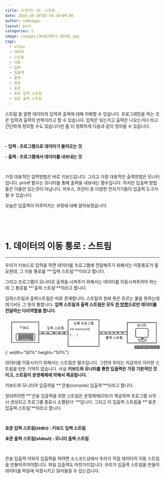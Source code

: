 ```yaml
---
title: (C언어) 33. 스트림
date: 2018-10-30T02:54:38+09:00
author: nobbaggu
layout: post
categories: C
image: /images/2018/09/C-썸네일.jpg
tags:
  - stdio
  - 데이터
  - 스트림
  - 이동
  - 입력
  - 입출력
  - 출력
  - 콘솔
  - 표준
  - 표준 입력 스트림
  - 표준 출력 스트림
---
```

스트림 을 알면 데이터의 입력과 출력에 대해 이해할 수 있습니다. 프로그래밍을 하는 것은 입력과 출력의 반복이라고 할 수 있습니다. 입력은 넣는거고 출력은 나오는거다 라고 간단하게 정의할 수도 있습니다만 좀 더 정확하게 다음과 같이 정의될 수 있습니다.

&nbsp;

**- 입력 : 프로그램으로 데이터가 들어오는 것**

**- 출력 : 프로그램에서 데이터를 내보내는 것**

&nbsp;

가장 대표적인 입력방법은 바로 키보드입니다. 그리고 가장 대표적인 출력방법은 모니터입니다. printf 함수는 모니터를 통해 출력을 내보내는 함수입니다. 하지만 입출력 방법들은 이들만 있는것이 아닙니다. 마우스, 프린터 등 다양한 전자기기들이 입출력 도구가 될 수 있습니다.

오늘은 입출력이 이루어지는 과정에 대해 알아보겠습니다.

&nbsp;

&nbsp;

# 1. 데이터의 이동 통로 : 스트림

* * *

우리가 키보드로 입력을 하면 데이터를 프로그램에 전달해주기 위해서는 이동통로가 필요한데, 그 이동 통로를 **'입력 스트림'**이라고 합니다.

그리고 프로그램이 모니터로 출력을 시켜주기 위해서는 데이터를 이동시켜주어야 하는데 그 통로를 **'출력 스트림'**이라고 합니다.

입력스트림과 출력스트림은 따로 존재합니다. 스트림의 원래 뜻은 흐르는 물을 뜻하는데 여기서도 그 뜻이 통합니다. **입력 스트림과 출력 스트림은 모두 <span style="text-decoration: underline;">한 방향</span>으로만 데이터를 전달하는 다리역할을 합니다.**

![image](/images/2018/09/A.jpg){: width="50%" height="50%"}

데이터를 이동시키기 위해서는 스트림은 필수입니다. 그런데 우리는 지금까지 이러한 스트림을 만든 기억이 없습니다. 사실 **키보드와 모니터를 통한 입출력은 가장 기본적인 것이고, 스트림이 운영체제에 의해서 제공됩니다.**

키보드와 모니터의 입출력을 **'콘솔(console) 입출력'**이라고 합니다.

정리하자면 **'콘솔 입출력을 위한 스트림은 운영체제(OS)가 제공하며 프로그램 시작시 생성되고 프로그램 종료시 소멸된다' **입니다. 그리고 이 입출력 스트림을 **'표준 입출력 스트림'**이라고 합니다.

&nbsp;

**표준 입력 스트림(stdin) : 키보드 입력 스트림**

**표준 출력 스트림(stdout) : 모니터 출력 스트림**

&nbsp;

콘솔 입출력 이외의 입출력을 하려면 소스코드상에서 우리가 직접 데이터의 이동 스트림을 만들어주어야합니다. 파일 입출력도 마찬가지입니다. 우리가 입출력 스트림을 만들어 데이터를 파일에 저장시키고 읽어들일 수 있는겁니다.